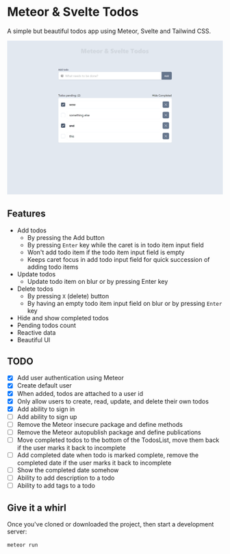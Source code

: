 # Meteor & Svelte Todos

A simple but beautiful todos app using Meteor, Svelte and Tailwind CSS.

![Screenshot of Meteor & Svelte Todos](./meteor-svelte-todos-screenshot.png)

## Features

- Add todos
    - By pressing the Add button
    - By pressing `Enter` key while the caret is in todo item input field
    - Won't add todo item if the todo item input field is empty
    - Keeps caret focus in add todo input field for quick succession of adding todo items
- Update todos
    - Update todo item on blur or by pressing Enter key
- Delete todos
    - By pressing `X` (delete) button
    - By having an empty todo item input field on blur or by pressing `Enter` key
- Hide and show completed todos
- Pending todos count
- Reactive data
- Beautiful UI

## TODO
- [X] Add user authentication using Meteor
- [X] Create default user
- [X] When added, todos are attached to a user id
- [X] Only allow users to create, read, update, and delete their own todos
- [X] Add ability to sign in
- [ ] Add ability to sign up
- [ ] Remove the Meteor insecure package and define methods
- [ ] Remove the Meteor autopublish package and define publications
- [ ] Move completed todos to the bottom of the TodosList, move them back if the user marks it back to incomplete
- [ ] Add completed date when todo is marked complete, remove the completed date if the user marks it back to incomplete
- [ ] Show the completed date somehow
- [ ] Ability to add description to a todo
- [ ] Ability to add tags to a todo

## Give it a whirl

Once you've cloned or downloaded the project, then start a development server:

```bash
meteor run
```